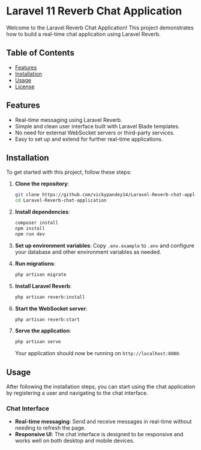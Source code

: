 # Laravel 11 Reverb Chat Application

Welcome to the Laravel Reverb Chat Application! This project demonstrates how to build a real-time chat application using Laravel Reverb. 

## Table of Contents

- [Features](#features)
- [Installation](#installation)
- [Usage](#usage)
- [License](#license)

## Features

- Real-time messaging using Laravel Reverb.
- Simple and clean user interface built with Laravel Blade templates.
- No need for external WebSocket servers or third-party services.
- Easy to set up and extend for further real-time applications.

## Installation

To get started with this project, follow these steps:

1. **Clone the repository**:
   ```bash
   git clone https://github.com/vickypandey14/Laravel-Reverb-chat-application.git
   cd Laravel-Reverb-chat-application
   ```

2. **Install dependencies**:
   ```bash
   composer install
   npm install
   npm run dev
   ```

3. **Set up environment variables**:
   Copy `.env.example` to `.env` and configure your database and other environment variables as needed.

4. **Run migrations**:
   ```bash
   php artisan migrate
   ```

5. **Install Laravel Reverb**:
   ```bash
   php artisan reverb:install
   ```

6. **Start the WebSocket server**:
   ```bash
   php artisan reverb:start
   ```

7. **Serve the application**:
   ```bash
   php artisan serve
   ```

   Your application should now be running on `http://localhost:8000`.

## Usage

After following the installation steps, you can start using the chat application by registering a user and navigating to the chat interface. 

### Chat Interface

- **Real-time messaging**: Send and receive messages in real-time without needing to refresh the page.
- **Responsive UI**: The chat interface is designed to be responsive and works well on both desktop and mobile devices.
